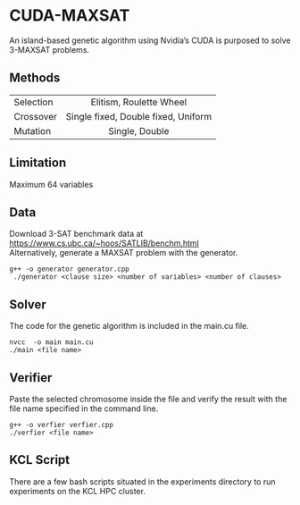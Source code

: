 # CUDA-MAXSAT

An island-based genetic algorithm using Nvidia’s CUDA is purposed to solve 3-MAXSAT problems.

## Methods


|||
| ------------- |:-------------:|
| Selection     | Elitism, Roulette Wheel     |
| Crossover     | Single fixed, Double fixed, Uniform  |
| Mutation      | Single, Double     |


## Limitation
Maximum 64 variables

## Data
Download 3-SAT benchmark data at https://www.cs.ubc.ca/~hoos/SATLIB/benchm.html
<br /> Alternatively, generate a MAXSAT problem with the generator.
```
g++ -o generator generator.cpp
 ./generator <clause size> <number of variables> <number of clauses>
```

## Solver
The code for the genetic algorithm is included in the main.cu file.
```
nvcc  -o main main.cu
./main <file name>
```
## Verifier
Paste the selected chromosome inside the file and verify the result with the file name specified in the command line.
```
g++ -o verfier verfier.cpp
./verfier <file name>
```
## KCL Script

There are a few bash scripts situated in the experiments directory to run experiments on the KCL HPC cluster.
